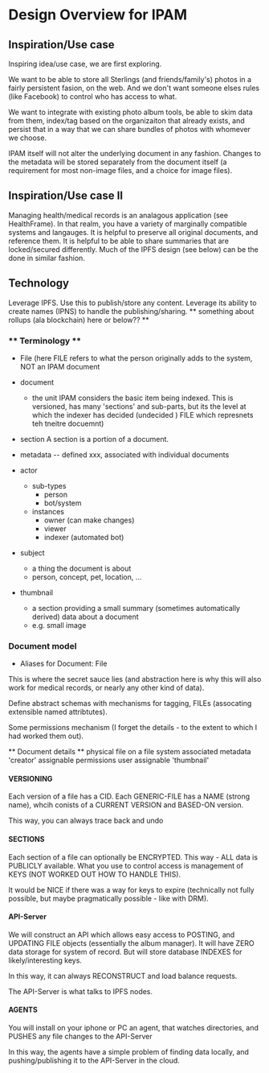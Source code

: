 # Design Overview for IPAM

## Inspiration/Use case

Inspiring idea/use case, we are first exploring.

We want to be able to store all Sterlings (and friends/family's) photos in a fairly persistent fasion,
on the web. And we don't want someone elses rules (like Facebook) to control who has access to what.

We want to integrate with existing photo album tools, be able to skim data from them, index/tag based
on the organizaiton that already exists, and persist that in a way that we can share bundles of photos
with whomever we choose.

IPAM itself will not alter the underlying document in any fashion. Changes to the metadata will be stored
separately from the document itself (a requirement for most non-image files, and a choice for image files).

## Inspiration/Use case II

Managing health/medical records is an analagous application (see HealthFrame). In that realm, you have a variety of marginally compatible systems and langauges. It is helpful to preserve all original documents, and reference them. It is helpful to be able to share
summaries that are locked/secured differently. Much of the IPFS design (see below) can be the done in similar fashion.

## Technology

Leverage IPFS. Use this to publish/store any content. Leverage its ability to create names (IPNS) to
handle the publishing/sharing.
** something about rollups (ala blockchain) here or below?? **

### ** Terminology **

- File (here FILE refers to what the person originally adds to the system, NOT an IPAM document
- document
  - the unit IPAM considers the basic item being indexed. This is versioned, has many 'sections'
    and sub-parts, but its the level at which the indexer has decided (undecided ) FILE which represnets teh tneitre docuemnt)
- section
  A section is a portion of a document.

- metadata -- defined xxx, associated with individual documents
- actor
  - sub-types
    - person
    - bot/system
  - instances
    - owner (can make changes)
    - viewer
    - indexer (automated bot)
- subject
  - a thing the document is about
  - person, concept, pet, location, ...
- thumbnail
  - a section providing a small summary (sometimes automatically derived) data about a document
  - e.g. small image

### Document model

- Aliases for Document: File

This is where the secret sauce lies (and abstraction here is why this will also work for medical records, or
nearly any other kind of data).

Define abstract schemas with mechanisms for tagging, FILEs (assocating extensible named attribtutes).

Some permissions mechanism (I forget the details - to the extent to which I had worked them out).

** Document details **
physical file on a file system
associated metadata
'creator' assignable permissions
user assignable 'thumbnail'

#### VERSIONING

Each version of a file has a CID. Each GENERIC-FILE has a NAME (strong name), whcih conists of a CURRENT VERSION
and BASED-ON version.

This way, you can always trace back and undo

#### SECTIONS

Each section of a file can optionally be ENCRYPTED. This way - ALL data is PUBLICLY available. What you use
to control access is management of KEYS (NOT WORKED OUT HOW TO HANDLE THIS).

It would be NICE if there was a way for keys to expire (technically not fully possible, but maybe pragmatically possible - like
with DRM).

#### API-Server

We will construct an API which allows easy access to POSTING, and UPDATING FILE objects (essentially the album manager).
It will have ZERO data storage for system of record. But will store database INDEXES for likely/interesting keys.

In this way, it can always RECONSTRUCT and load balance requests.

The API-Server is what talks to IPFS nodes.

#### AGENTS

You will install on your iphone or PC an agent, that watches directories, and PUSHES any file changes to the API-Server

In this way, the agents have a simple problem of finding data locally, and pushing/publishing it to the API-Server in the cloud.
